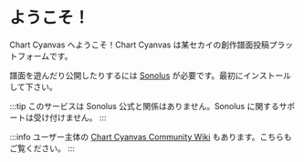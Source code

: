 # ようこそ！

Chart Cyanvas へようこそ！Chart Cyanvas は某セカイの創作譜面投稿プラットフォームです。

譜面を遊んだり公開したりするには [Sonolus](https://sonolus.com/) が必要です。最初にインストールして下さい。

:::tip
このサービスは Sonolus 公式と関係はありません。Sonolus に関するサポートは受け付けません。
:::

:::info
ユーザー主体の [Chart Cyanvas Community Wiki](https://wikiwiki.jp/chcy-user/) もあります。こちらもご覧ください。
:::
